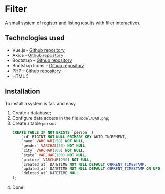 # Filter

A small system of register and listing results with filter interactives.

## Technologies used
- Vue.js – [Github repository](https://github.com/vuejs/vue)
- Axios – [Github repository](https://github.com/axios/axios)
- Bootstrap – [Github repository](https://github.com/twbs/bootstrap)
- Bootstrap Icons – [Github repository](https://github.com/twbs/icons)
- PHP – [Github repository](https://github.com/php/)
- HTML 5

## Installation
To install a system is fast and easy.

1. Create a database;
2. Configure data access in the file `model/DAO.php`;
3. Create a table `person`:
    ```sql
    CREATE TABLE IF NOT EXISTS `person` (
        `id` BIGINT NOT NULL PRIMARY KEY AUTO_INCREMENT,
        `name` VARCHAR(150) NOT NULL,
        `gender` VARCHAR(10) NOT NULL,
        `city` VARCHAR(100) NOT NULL,
        `state` VARCHAR(100) NOT NULL,
        `picture` VARCHAR(250) NOT NULL,
        `created_at` DATETIME NOT NULL DEFAULT CURRENT_TIMESTAMP,
        `updated_at` DATETIME NOT NULL DEFAULT CURRENT_TIMESTAMP ON UPDATE CURRENT_TIMESTAMP,
        `deleted_at` DATETIME NULL
    );
    ```
4. Done!